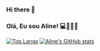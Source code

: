 ### Hi there 👋


### Olá, Eu sou Aline! 💻👩🏽‍💻




[![Top Langs](https://github-readme-stats.vercel.app/api/top-langs/?username=AlineDsouza&layout=compact)](https://github.com/AlineDsouza/github-readme-stats)
[![Aline's GitHub stats](https://github-readme-stats.vercel.app/api?username=AlineDsouza)](https://github.com/AlineDsouza/github-readme-stats)


<!--
**AlineDsouza/AlineDsouza** is a ✨ _special_ ✨ repository because its `README.md` (this file) appears on your GitHub profile.

Here are some ideas to get you started:

- 🔭 I’m currently working on ...
- 🌱 I’m currently learning ...
- 👯 I’m looking to collaborate on ...
- 🤔 I’m looking for help with ...
- 💬 Ask me about ...
- 📫 How to reach me: ...
- 😄 Pronouns: ...
- ⚡ Fun fact: ...
-->
